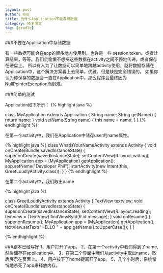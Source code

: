 ```yaml
---
layout: post
author: mxn
title: 为什么Application不能存储数据
category: 技术博文
tag: [gradle]
---
```


###不要在Application中存储数据

有一些数据可能会在app的很多地方使用到，也许是一些 session token，或者计算结果，等等。我们会偷懒不想把这些数据在activity之间不停地传递，或者保存在硬盘上。
所以有人为了让数据可以简单地跨越activity使用，就将数据存储在Application中，这个解决方案看上去简单，优雅，但是缺是完全错误的。
如果你认为你保存的数据会一直在Application中，那么程序会最终因为NullPointerException而崩溃。

###简单的测试

Application如下所示：
{% highlight java %}

class MyApplication extends Application {
    String name;
    String getName() {
        return name;
    }
    void setName(String name) {
        this.name = name;
    }
}
{% endhighlight %}

在第一个activity中，我们在Application中储存user的name属性。

{% highlight java %}
class WhatIsYourNameActivity extends Activity {
    void onCreate(Bundle savedInstanceState) {
        super.onCreate(savedInstanceState);
        setContentView(R.layout.writing);
        MyApplication app = (MyApplication) getApplication();
        app.setName("Developer Phil");
        startActivity(new Intent(this, GreetLoudlyActivity.class));
    }
}
{% endhighlight %}

在第二个activity中，我们取出name

{% highlight java %}

class GreetLoudlyActivity extends Activity {
    TextView textview;
    void onCreate(Bundle savedInstanceState) {
        super.onCreate(savedInstanceState);
        setContentView(R.layout.reading);
        textview = (TextView) findViewById(R.id.message);
    }
    void onResume() {
        super.onResume();
        MyApplication app = (MyApplication) getApplication();
        textview.setText("HELLO " + app.getName().toUpperCase());
    }
}

{% endhighlight %}

<!-- more -->

###剧本已经写好
1、用户打开了app。
2、在第一个activity中我们得到了name,然后储存在application中。
3、在第二个界面中我们从activity中取出name，然后展示在页面上。
4、用户按下了home键离开了app。
5、几个小时后，系统悄悄地杀死了app来释放内存。



